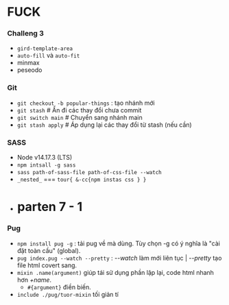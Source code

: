 # FUCK

### Challeng 3

- `gird-template-area`
- `auto-fill` và `auto-fit`
- minmax
- peseodo

### Git

- `git checkout -b popular-things` : tạo nhánh mới
- `git stash` # Ẩn đi các thay đổi chưa commit
- `git switch main` # Chuyển sang nhánh main
- `git stash apply` # Áp dụng lại các thay đổi từ stash (nếu cần)

### SASS

- Node v14.17.3 (LTS)
- `npm intsall -g sass`
- `sass path-of-sass-file path-of-css-file --watch`
- `_nested_` === `tour{ &-cc{npm instas
  css
} }`
- # parten 7 - 1

### Pug

- `npm install pug -g` : tải pug về mà dùng. Tùy chọn -g có ý nghĩa là "cài đặt toàn cầu" (global).
- `pug index.pug --watch --pretty` : _--watch_ làm mới liên tục | _--pretty_ tạo file html covert sang.
- `mixin .name(argument)` giúp tái sử dụng phần lập lại, code html nhanh hơn _+name_.
  - `#{argument}` điền biến.
- `include ./pug/tuor-mixin` tối giản tí
